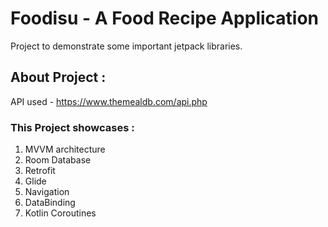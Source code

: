 # Foodisu - A Food Recipe Application
Project to demonstrate some important jetpack libraries.

## About Project :
API used - https://www.themealdb.com/api.php

### This Project showcases : 
1) MVVM architecture
2) Room Database
3) Retrofit
4) Glide
5) Navigation 
6) DataBinding
7) Kotlin Coroutines

